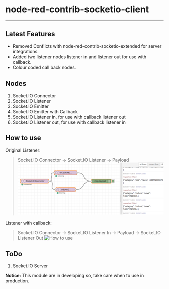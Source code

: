 # node-red-contrib-socketio-client
---
## Latest Features
 - Removed Conflicts with node-red-contrib-socketio-extended for server integrations.
 - Added two listener nodes listener in and listener out for use with callback.
 - Colour coded call back nodes.

## Nodes

1. Socket.IO Connector
2. Socket.IO Listener
3. Socket.IO Emitter
4. Socket.IO Emitter with Callback
5. Socket.IO Listener in, for use with callback listener out
6. Socket.IO Listener out, for use with callback listener in

## How to use
Original Listener:

> Socket.IO Connector -> Socket.IO Listener -> Payload
![How to use](https://raw.githubusercontent.com/isaacvitor/generalcontent/master/node-red-contrib-socketio-client/nodered_socketio_ex01.png "How to use")

Listener with callback:

> Socket.IO Connector -> Socket.IO Listener In -> Payload -> Socket.IO Listener Out
![How to use](https://raw.githubusercontent.com/isaacvitor/generalcontent/master/node-red-contrib-socketio-client/listener%20with%20callback.png "How to use")

## ToDo

1. Socket.IO Server

**Notice:** This module are in developing so, take care when to use in production.
